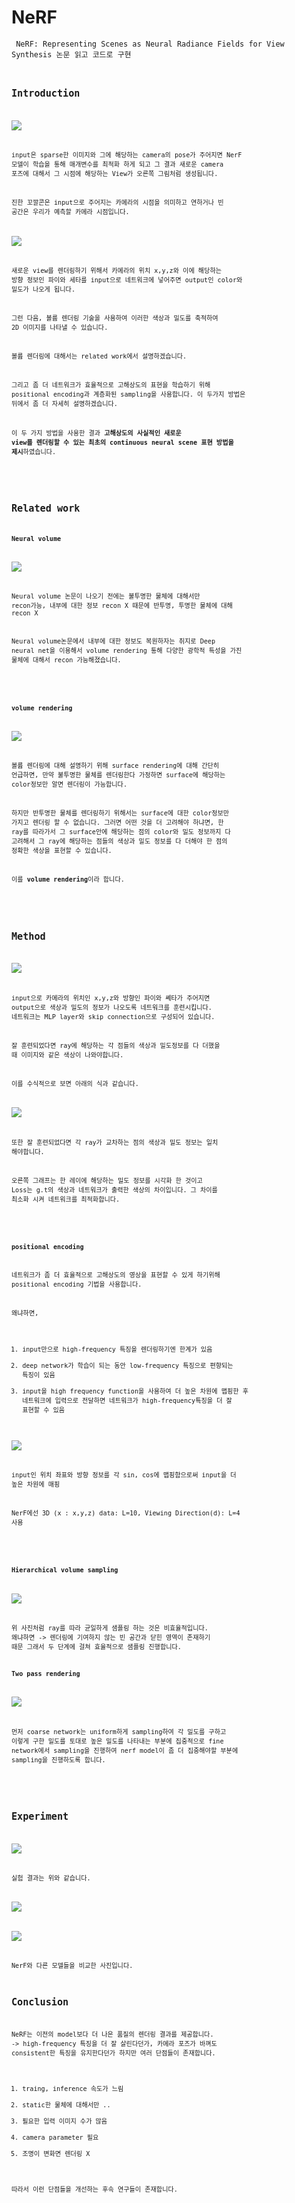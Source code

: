 # NeRF
<code> NeRF: Representing Scenes as Neural Radiance Fields for View Synthesis 논문 읽고 코드로 구현 <code/>

## Introduction

![](https://velog.velcdn.com/images/soyekwon/post/a3dde5a7-7b90-4586-9c7f-e2aa0f8a5501/image.png)

input은 sparse한 이미지와 그에 해당하는 camera의 pose가 주어지면 NerF 모델이 학습을 통해 매개변수를 최적화 하게 되고  그 결과 새로운 camera 포즈에 대해서 그 시점에 해당하는  View가 오른쪽 그림처럼 생성됩니다. 

진한 꼬깔콘은 input으로 주어지는 카메라의 시점을 의미하고 연하거나 빈 공간은 우리가 예측할 카메라 시점입니다. 

![](https://velog.velcdn.com/images/soyekwon/post/3bbd1c80-83d6-42f9-9491-f4399347eee6/image.png)

새로운 view를 렌더링하기 위해서 카메라의 위치 x,y,z와 이에 해당하는 방향 정보인 파이와 세타를 input으로 네트워크에 넣어주면 output인 color와 밀도가 나오게 됩니다. 

그런 다음, 볼륨 렌더링 기술을 사용하여 이러한 색상과 밀도를 축적하여 2D 이미지를 나타낼 수 있습니다.

볼륨 렌더링에 대해서는 related work에서 설명하겠습니다.

그리고 좀 더 네트워크가 효율적으로 고해상도의 표현을 학습하기 위해 positional encoding과 계층화된 sampling을 사용합니다. 이 두가지 방법은 뒤에서 좀 더 자세히 설명하겠습니다. 

이 두 가지 방법을 사용한 결과 **고해상도의 사실적인 새로운 view를 렌더링할 수 있는 최초의 continuous neural scene 표현 방법을 제시**하였습니다. 

<br/>


## Related work

**Neural volume**

![](https://velog.velcdn.com/images/soyekwon/post/c910818b-58aa-4ae4-9bd8-4793b1343696/image.png)

Neural volume 논문이 나오기 전에는 불투명한 물체에 대해서만 recon가능, 내부에 대한 정보 recon X 때문에 반투명, 투명한 물체에 대해 recon X

Neural volume논문에서 내부에 대한 정보도 복원하자는 취지로 Deep neural net을 이용해서 volume rendering 통해 다양한 광학적 특성을 가진 물체에 대해서 recon 가능해졌습니다. 

<br/>

**volume rendering**

![](https://velog.velcdn.com/images/soyekwon/post/7371bebc-c072-4a15-9d5e-e7518a12499f/image.png)

볼륨 렌더링에 대해 설명하기 위해 surface rendering에 대해 간단히 언급하면, 만약 불투명한 물체를 렌더링한다 가정하면 surface에 해당하는 color정보만 알면 렌더링이 가능합니다. 

하지만 반투명한 물체를 렌더링하기 위해서는 surface에 대한 color정보만 가지고 렌더링 할 수 없습니다. 
그러면 어떤 것을 더 고려해야 하냐면, 한 ray를 따라가서 그 surface안에 해당하는 점의 color와 밀도 정보까지 다 고려해서 그 ray에 해당하는 점들의 색상과 밀도 정보를 다 더해야 한 점의 정확한 색상을 표현할 수 있습니다.

이를 **volume rendering**이라 합니다.  

<br/>


## Method

![](https://velog.velcdn.com/images/soyekwon/post/011e5a13-32aa-4130-b9a2-fc0dc355ec6a/image.png)

input으로 카메라의 위치인 x,y,z와 방향인 파이와 쎄타가 주어지면 output으로 색상과 밀도의 정보가 나오도록 네트워크를 훈련시킵니다. 
네트워크는 MLP layer와 skip connection으로 구성되어 있습니다. 

잘 훈련되었다면 ray에 해당하는 각 점들의 색상과 밀도정보를 다 더했을 때 이미지와 같은 색상이 나와야합니다. 

이를 수식적으로 보면 아래의 식과 같습니다.

![](https://velog.velcdn.com/images/soyekwon/post/71f55c69-1e4e-4114-8673-b8275124a1af/image.png)

또한 잘 훈련되었다면  각 ray가 교차하는 점의 색상과 밀도 정보는 일치 해야합니다. 

오른쪽 그래프는 한 레이에 해당하는 밀도 정보를 시각화 한 것이고 Loss는 g.t의 색상과 네트워크가 출력한 색상의 차이입니다. 그 차이를 최소화 시켜 네트워크를 최적화합니다. 

<br/>

**positional encoding**

네트워크가 좀 더 효율적으로 고해상도의 영상을 표현할 수 있게 하기위해 positional encoding 기법을 사용합니다.

왜냐하면, 

1. input만으로 high-frequency 특징을 렌더링하기엔 한계가 있음
2. deep network가 학습이 되는 동안 low-frequency 특징으로 편향되는 특징이 있음 
3. input을 high frequency function을 사용하여 더 높은 차원에 맵핑한 후 네트워크에 입력으로 전달하면 네트워크가 high-frequency특징을 더 잘 표현할 수 있음

![](https://velog.velcdn.com/images/soyekwon/post/16d412f6-794e-4ce5-a4dc-3e2b8fa0f82f/image.png)

input인 위치 좌표와 방향 정보를 각 sin, cos에 맵핑함으로써 input을 더 높은 차원에 매핑

NerF에선 3D (x : x,y,z) data: L=10, Viewing Direction(d): L=4 사용

<br/>

**Hierarchical volume sampling**

![](https://velog.velcdn.com/images/soyekwon/post/1ef8d087-d886-4a51-895b-69bbe47ea52f/image.png)

위 사진처럼 ray를 따라 균일하게 샘플링 하는 것은 비효율적입니다. 왜냐하면
-> 렌더링에 기여하지 않는 빈 공간과 닫힌 영역이 존재하기 때문
그래서 두 단계에 걸쳐 효율적으로 샘플링 진행합니다. 

**Two pass rendering**

![](https://velog.velcdn.com/images/soyekwon/post/db1299f3-6588-4ffb-bc6a-03fd84817a05/image.jpg)

먼저 coarse network는 uniform하게 sampling하여 각 밀도를 구하고 이렇게 구한 밀도를 토대로 높은 밀도를 나타내는 부분에 집중적으로 fine network에서 sampling을 진행하여 nerf model이 좀 더 집중해야할 부분에 sampling을 진행하도록 합니다.

<br/>

## Experiment

![](https://velog.velcdn.com/images/soyekwon/post/51af9b85-b84d-4769-ab45-e1370133d9e9/image.png)

실험 결과는 위와 같습니다. 

![](https://velog.velcdn.com/images/soyekwon/post/093a35df-3d2b-4855-8e6e-414344a69045/image.png)

![](https://velog.velcdn.com/images/soyekwon/post/be928997-ffc8-4f1f-8ec2-16f9b0ee4617/image.png)

NerF와 다른 모델들을 비교한 사진입니다. 

## Conclusion

NeRF는  이전의 model보다 더 나은 품질의 렌더링 결과를 제공합니다. 
-> high-frequency 특징을 더 잘 살린다던가, 카메라 포즈가 바껴도 consistent한 특징을 유지한다던가 
하지만 여러 단점들이 존재합니다. 

1. traing, inference 속도가 느림
2. static한 물체에 대해서만 .. 
3. 필요한 입력 이미지 수가 많음
4. camera parameter 필요
5. 조명이 변화면 렌더링 X

따라서 이런 단점들을 개선하는 후속 연구들이 존재합니다. 


























